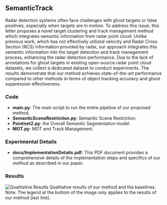 ## SemanticTrack
Radar detection systems often face challenges with ghost targets or false positives, especially when targets are in motion. To address this issue, this letter proposes a novel target clustering and track management method which integrates semantic information from radar point cloud. Unlike previous work, which has not effectively utilized velocity and Radar Cross Section (RCS) information provided by radar, our approach integrates this semantic information into the target detection and track management process, enhancing the radar detection performance. Due to the lack of annotations for ghost targets in existing open-source radar point cloud datasets, we collect a dedicated dataset to conduct experiments. The results demonstrate that our method achieves state-of-the-art performance compared to other methods in terms of object tracking accuracy and ghost suppression effectiveness.

### Code
- **main.py**: The main script to run the entire pipeline of our proposed method.
- **SemanticSceneRestriction.py**: Semantic Scene Restriction.
- **Pointnet2.py**: the Overall Semantic Segmentation model.
- **MOT.py**:  MOT and Track Management.
  
### Experimental Details
- **docs/ImplementationDetails.pdf**: This PDF document provides a comprehensive details of the implementation steps and specifics of our method as described in our paper. 

### Results
![Qualitative Results](docs/results.png)
Qualitative results of our method and the baselines. Note: The legend at the bottom of the image only applies to the results of our method (last line).
